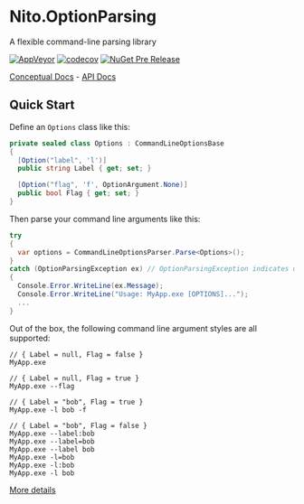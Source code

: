 # Nito.OptionParsing
A flexible command-line parsing library

[![AppVeyor](https://img.shields.io/appveyor/ci/StephenCleary/OptionParsing.svg?style=plastic)](https://ci.appveyor.com/project/StephenCleary/OptionParsing) [![codecov](https://img.shields.io/codecov/c/github/StephenCleary/OptionParsing.svg?style=plastic)](https://codecov.io/gh/StephenCleary/OptionParsing)
[![NuGet Pre Release](https://img.shields.io/nuget/vpre/Nito.OptionParsing.svg?style=plastic)](https://www.nuget.org/packages/Nito.OptionParsing/)

[Conceptual Docs](./doc/README.md) - [API Docs](http://dotnetapis.com/pkg/Nito.OptionParsing)

## Quick Start

Define an `Options` class like this:

```C#
private sealed class Options : CommandLineOptionsBase
{
  [Option("label", 'l')]
  public string Label { get; set; }

  [Option("flag", 'f', OptionArgument.None)]
  public bool Flag { get; set; }
}
```

Then parse your command line arguments like this:

```C#
try
{
  var options = CommandLineOptionsParser.Parse<Options>();
}
catch (OptionParsingException ex) // OptionParsingException indicates user error
{
  Console.Error.WriteLine(ex.Message);
  Console.Error.WriteLine("Usage: MyApp.exe [OPTIONS]...");
  ...
}
```

Out of the box, the following command line argument styles are all supported:

```
// { Label = null, Flag = false }
MyApp.exe
```

```
// { Label = null, Flag = true }
MyApp.exe --flag
```

```
// { Label = "bob", Flag = true }
MyApp.exe -l bob -f
```

```
// { Label = "bob", Flag = false }
MyApp.exe --label:bob
MyApp.exe --label=bob
MyApp.exe --label bob
MyApp.exe -l=bob
MyApp.exe -l:bob
MyApp.exe -l bob
```

[More details](./doc/README.md)